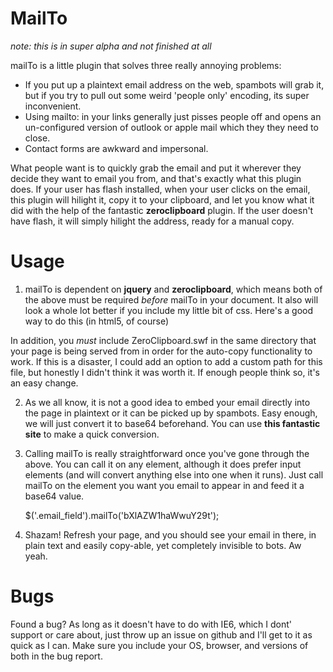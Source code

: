 MailTo
======

*note: this is in super alpha and not finished at all*

mailTo is a little plugin that solves three really annoying problems:

 - If you put up a plaintext email address on the web, spambots will grab it, but if you try to pull out some weird 'people only' encoding, its super inconvenient.
 - Using mailto: in your links generally just pisses people off and opens an un-configured version of outlook or apple mail which they they need to close.
 - Contact forms are awkward and impersonal.
 
What people want is to quickly grab the email and put it wherever they decide they want to email you from, and that's exactly what this plugin does. If your user has flash installed, when your user clicks on the email, this plugin will hilight it, copy it to your clipboard, and let you know what it did with the help of the fantastic **zeroclipboard** plugin. If the user doesn't have flash, it will simply hilight the address, ready for a manual copy.

Usage
=====

1. mailTo is dependent on **jquery** and **zeroclipboard**, which means both of the above must be required *before* mailTo in your document. It also will look a whole lot better if you include my little bit of css. Here's a good way to do this (in html5, of course)

    <link rel='stylesheet' src='/path/to/mailTo.css'>
    <script src="http://ajax.googleapis.com/ajax/libs/jquery/1.6.4/jquery.min.js"></script>
    <script src="/path/to/ZeroClipboard.js"></script>
    <script src='/path/to/mailTo.js'></script>

In addition, you *must* include ZeroClipboard.swf in the same directory that your page is being served from in order for the auto-copy functionality to work. If this is a disaster, I could add an option to add a custom path for this file, but honestly I didn't think it was worth it. If enough people think so, it's an easy change.

2. As we all know, it is not a good idea to embed your email directly into the page in plaintext or it can be picked up by spambots. Easy enough, we will just convert it to base64 beforehand. You can use **this fantastic site** to make a quick conversion.

3. Calling mailTo is really straightforward once you've gone through the above. You can call it on any element, although it does prefer input elements (and will convert anything else into one when it runs). Just call mailTo on the element you want you email to appear in and feed it a base64 value.
  
    $('.email_field').mailTo('bXlAZW1haWwuY29t');
  
4. Shazam! Refresh your page, and you should see your email in there, in plain text and easily copy-able, yet completely invisible to bots. Aw yeah.

Bugs
====

Found a bug? As long as it doesn't have to do with IE6, which I dont' support or care about, just throw up an issue on github and I'll get to it as quick as I can. Make sure you include your OS, browser, and versions of both in the bug report.